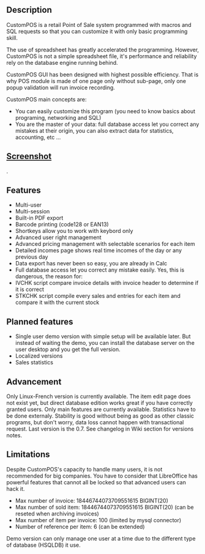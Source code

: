 ## Description
CustomPOS is a retail Point of Sale system programmed with macros and SQL requests so that you can customize it with only basic programming skill.

The use of spreadsheet has greatly accelerated the programming. However, CustomPOS is not a simple spreadsheet file, it's performance and reliability rely on the database engine running behind.

CustomPOS GUI has been designed with highest possible efficiency. That is why POS module is made of one page only without sub-page, only one popup validation will run invoice recording.

CustomPOS main concepts are:
- You can easily customize this program (you need to know basics about programing, networking and SQL)
- You are the master of your data: full database access let you correct any mistakes at their origin, you can also extract data for statistics, accounting, etc ...

## [Screenshot](https://github.com/Nick689/CustomPOS/blob/master/Preview/ViewAll.md)
.

## Features
* Multi-user
* Multi-session
* Built-in PDF export
* Barcode printing (code128 or EAN13)
* Shortkeys allow you to work with keybord only
* Advanced user right management
* Advanced pricing management with selectable scenarios for each item
* Detailed incomes page shows real time incomes of the day or any previous day
* Data export has never been so easy, you are already in Calc
* Full database access let you correct any mistake easily.  Yes, this is dangerous, the reason for:
* IVCHK script compare invoice details with invoice header to determine if it is correct
* STKCHK script compile every sales and entries for each item and compare it with the current stock

## Planned features
* Single user demo version with simple setup will be available later. But instead of waiting the demo, you can install the database server on the user desktop and you get the full version.
* Localized versions
* Sales statistics

## Advancement
Only Linux-French version is currently available. The item edit page does not exist yet, but direct database edition works great if you have correctly granted users. Only main features are currently available. Statistics have to be done externaly. Stability is good without being as good as other classic programs, but don't worry, data loss cannot happen with transactional request. Last version is the 0.7. See changelog in Wiki section for versions notes.

## Limitations
Despite CustomPOS's capacity to handle many users, it is not recommended for big companies. You have to consider that LibreOffice has powerful features that cannot all be locked so that advanced users can hack it.

* Max number of invoice: 18446744073709551615 BIGINT(20)
* Max number of sold item: 18446744073709551615 BIGINT(20)  (can be reseted when archiving invoices)
* Max number of item per invoice: 100 (limited by mysql connector)
* Number of reference per item: 6 (can be extended)

Demo version can only manage one user at a time due to the different type of database (HSQLDB) it use.
